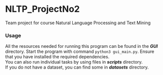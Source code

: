 # NLTP_ProjectNo2 #
Team project for course Natural Language Processing and Text Mining

### Usage ###
All the resources needed for running this program can be found in the ___GUI___ directory. Start the program with command `python3 gui_main.py`. Ensure that you have installed the required dependencies.  
You can also run individual tasks by using files in ___scripts___ directory.  
If you do not have a dataset, you can find some in ___datasets___ directory.
